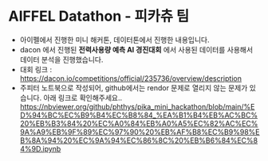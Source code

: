 # AIFFEL Datathon - 피카츄 팀
- 아이펠에서 진행한 미니 해커톤, 데이터톤에서 진행한 내용입니다.
- dacon 에서 진행된 __전력사용량 예측 AI 경진대회__ 에서 사용된 데이터를 사용해서 데이터 분석을 진행했습니다.
- 대회 링크 : https://dacon.io/competitions/official/235736/overview/description
- 주피터 노트북으로 작성되어, github에서는 rendor 문제로 열리지 않는 문제가 있습니다. 아래 링크로 확인해주세요..
https://nbviewer.org/github/phthys/pika_mini_hackathon/blob/main/%ED%94%BC%EC%B9%B4%EC%B8%84_%EA%B1%B4%EB%AC%BC%20%EB%B3%84%20%EC%A0%84%EB%A0%A5%EC%82%AC%EC%9A%A9%EB%9F%89%EC%97%90%20%EB%AF%B8%EC%B9%98%EB%8A%94%20%EC%9A%94%EC%86%8C%20%EB%B6%84%EC%84%9D.ipynb

